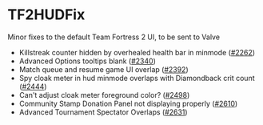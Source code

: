 # TF2HUDFix

Minor fixes to the default Team Fortress 2 UI, to be sent to Valve

- Killstreak counter hidden by overhealed health bar in minmode ([#2262](https://github.com/ValveSoftware/Source-1-Games/issues/2262))
- Advanced Options tooltips blank ([#2340](https://github.com/ValveSoftware/Source-1-Games/issues/2340))
- Match queue and resume game UI overlap ([#2392](https://github.com/ValveSoftware/Source-1-Games/issues/2392))
- Spy cloak meter in hud minmode overlaps with Diamondback crit count ([#2444](https://github.com/ValveSoftware/Source-1-Games/issues/2444))
- Can't adjust cloak meter foreground color? ([#2498](https://github.com/ValveSoftware/Source-1-Games/issues/2498))
- Community Stamp Donation Panel not displaying properly ([#2610](https://github.com/ValveSoftware/Source-1-Games/issues/2610))
- Advanced Tournament Spectator Overlaps ([#2631](https://github.com/ValveSoftware/Source-1-Games/issues/2631))